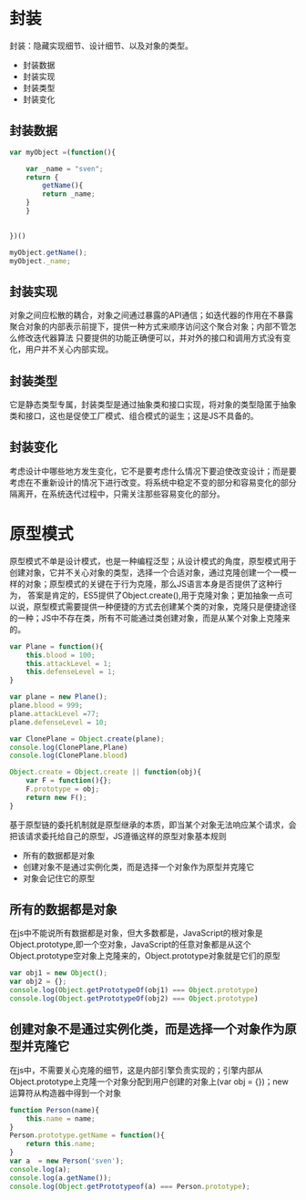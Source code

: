 # 封装
封装：隐藏实现细节、设计细节、以及对象的类型。

* 封装数据
* 封装实现
* 封装类型
* 封装变化

## 封装数据

```js 
var myObject =(function(){

    var _name = "sven";
    return {
        getName(){
        return _name;
    }
    }
    

})()

myObject.getName(); 
myObject._name; 

``` 

## 封装实现

对象之间应松散的耦合，对象之间通过暴露的API通信；如迭代器的作用在不暴露聚合对象的内部表示前提下，提供一种方式来顺序访问这个聚合对象；内部不管怎么修改迭代器算法
只要提供的功能正确便可以，并对外的接口和调用方式没有变化，用户并不关心内部实现。

## 封装类型

它是静态类型专属，封装类型是通过抽象类和接口实现，将对象的类型隐匿于抽象类和接口，这也是促使工厂模式、组合模式的诞生；这是JS不具备的。

## 封装变化

考虑设计中哪些地方发生变化，它不是要考虑什么情况下要迫使改变设计；而是要考虑在不重新设计的情况下进行改变。将系统中稳定不变的部分和容易变化的部分隔离开，在系统迭代过程中，只需关注那些容易变化的部分。

# 原型模式
原型模式不单是设计模式，也是一种编程泛型；从设计模式的角度，原型模式用于创建对象，它并不关心对象的类型，选择一个合适对象，通过克隆创建一个一模一样的对象；原型模式的关键在于行为克隆，那么JS语言本身是否提供了这种行为，
答案是肯定的，ES5提供了Object.create(),用于克隆对象；更加抽象一点可以说，原型模式需要提供一种便捷的方式去创建某个类的对象，克隆只是便捷途径的一种；JS中不存在类，所有不可能通过类创建对象，而是从某个对象上克隆来的。
```js
var Plane = function(){
    this.blood = 100;
    this.attackLevel = 1;
    this.defenseLevel = 1;
}

var plane = new Plane();
plane.blood = 999;
plane.attackLevel =77;
plane.defenseLevel = 10;

var ClonePlane = Object.create(plane);
console.log(ClonePlane,Plane)
console.log(ClonePlane.blood)

Object.create = Object.create || function(obj){
    var F = function(){};
    F.prototype = obj;
    return new F();
}

```


基于原型链的委托机制就是原型继承的本质，即当某个对象无法响应某个请求，会把该请求委托给自己的原型，JS遵循这样的原型对象基本规则
* 所有的数据都是对象
* 创建对象不是通过实例化类，而是选择一个对象作为原型并克隆它
* 对象会记住它的原型

## 所有的数据都是对象
在js中不能说所有数据都是对象，但大多数都是，JavaScript的根对象是Object.prototype,即一个空对象，JavaScript的任意对象都是从这个Object.prototype空对象上克隆来的，Object.prototype对象就是它们的原型
```js
var obj1 = new Object();
var obj2 = {};
console.log(Object.getPrototypeOf(obj1) === Object.prototype)
console.log(Object.getPrototypeOf(obj2) === Object.prototype)
```

## 创建对象不是通过实例化类，而是选择一个对象作为原型并克隆它
在js中，不需要关心克隆的细节，这是内部引擎负责实现的；引擎内部从Object.prototype上克隆一个对象分配到用户创建的对象上(var obj = {})；new 运算符从构造器中得到一个对象
```js
function Person(name){
    this.name = name;
}
Person.prototype.getName = function(){
    return this.name;
}
var a  = new Person('sven');
console.log(a);
console.log(a.getName());
console.log(Object.getPrototypeof(a) === Person.prototype);

```
